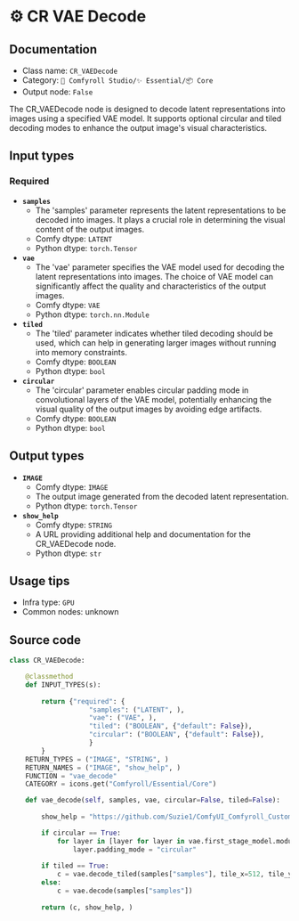 # ⚙️ CR VAE Decode
## Documentation
- Class name: `CR_VAEDecode`
- Category: `🧩 Comfyroll Studio/✨ Essential/📦 Core`
- Output node: `False`

The CR_VAEDecode node is designed to decode latent representations into images using a specified VAE model. It supports optional circular and tiled decoding modes to enhance the output image's visual characteristics.
## Input types
### Required
- **`samples`**
    - The 'samples' parameter represents the latent representations to be decoded into images. It plays a crucial role in determining the visual content of the output images.
    - Comfy dtype: `LATENT`
    - Python dtype: `torch.Tensor`
- **`vae`**
    - The 'vae' parameter specifies the VAE model used for decoding the latent representations into images. The choice of VAE model can significantly affect the quality and characteristics of the output images.
    - Comfy dtype: `VAE`
    - Python dtype: `torch.nn.Module`
- **`tiled`**
    - The 'tiled' parameter indicates whether tiled decoding should be used, which can help in generating larger images without running into memory constraints.
    - Comfy dtype: `BOOLEAN`
    - Python dtype: `bool`
- **`circular`**
    - The 'circular' parameter enables circular padding mode in convolutional layers of the VAE model, potentially enhancing the visual quality of the output images by avoiding edge artifacts.
    - Comfy dtype: `BOOLEAN`
    - Python dtype: `bool`
## Output types
- **`IMAGE`**
    - Comfy dtype: `IMAGE`
    - The output image generated from the decoded latent representation.
    - Python dtype: `torch.Tensor`
- **`show_help`**
    - Comfy dtype: `STRING`
    - A URL providing additional help and documentation for the CR_VAEDecode node.
    - Python dtype: `str`
## Usage tips
- Infra type: `GPU`
- Common nodes: unknown


## Source code
```python
class CR_VAEDecode:

    @classmethod
    def INPUT_TYPES(s):
    
        return {"required": {
                    "samples": ("LATENT", ),
                    "vae": ("VAE", ),
                    "tiled": ("BOOLEAN", {"default": False}),
                    "circular": ("BOOLEAN", {"default": False}),                     
                    }
        }
    RETURN_TYPES = ("IMAGE", "STRING", )
    RETURN_NAMES = ("IMAGE", "show_help", )
    FUNCTION = "vae_decode"
    CATEGORY = icons.get("Comfyroll/Essential/Core")

    def vae_decode(self, samples, vae, circular=False, tiled=False):
            
        show_help = "https://github.com/Suzie1/ComfyUI_Comfyroll_CustomNodes/wiki/Core-Nodes#cr-vae-decode"    

        if circular == True:
            for layer in [layer for layer in vae.first_stage_model.modules() if isinstance(layer, torch.nn.Conv2d)]:
                layer.padding_mode = "circular"       
        
        if tiled == True:
            c = vae.decode_tiled(samples["samples"], tile_x=512, tile_y=512, )
        else:
            c = vae.decode(samples["samples"])
        
        return (c, show_help, )

```
